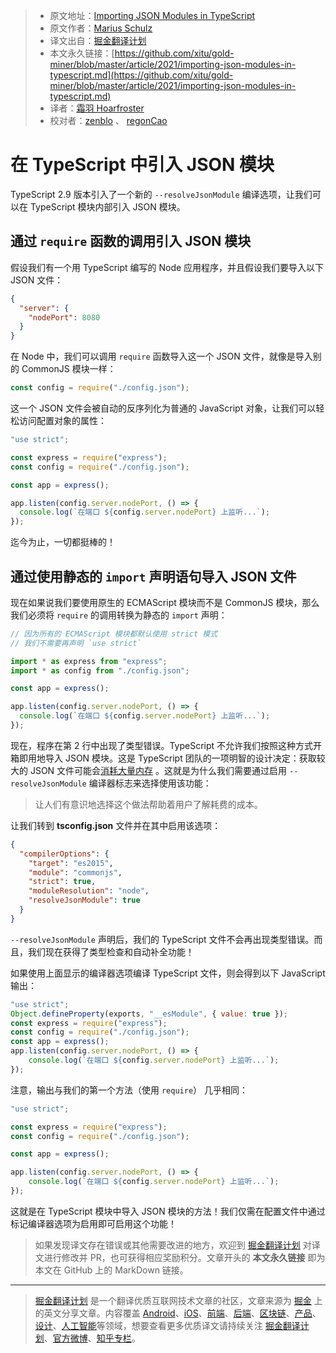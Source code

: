 > * 原文地址：[Importing JSON Modules in TypeScript](https://mariusschulz.com/blog/importing-json-modules-in-typescript)
> * 原文作者：[Marius Schulz](https://mariusschulz.com/)
> * 译文出自：[掘金翻译计划](https://github.com/xitu/gold-miner)
> * 本文永久链接：[https://github.com/xitu/gold-miner/blob/master/article/2021/importing-json-modules-in-typescript.md](https://github.com/xitu/gold-miner/blob/master/article/2021/importing-json-modules-in-typescript.md)
> * 译者：[霜羽 Hoarfroster](https://github.com/PassionPenguin)
> * 校对者：[zenblo](https://github.com/zenblo) 、 [regonCao](https://github.com/regon-cao)

# 在 TypeScript 中引入 JSON 模块

TypeScript 2.9 版本引入了一个新的 `--resolveJsonModule` 编译选项，让我们可以在 TypeScript 模块内部引入 JSON 模块。

## 通过 `require` 函数的调用引入 JSON 模块

假设我们有一个用 TypeScript 编写的 Node 应用程序，并且假设我们要导入以下 JSON 文件：

```json
{
  "server": {
    "nodePort": 8080
  }
}
```

在 Node 中，我们可以调用 `require` 函数导入这一个 JSON 文件，就像是导入别的 CommonJS 模块一样：

```js
const config = require("./config.json");
```

这一个 JSON 文件会被自动的反序列化为普通的 JavaScript 对象，让我们可以轻松访问配置对象的属性：

```js
"use strict";

const express = require("express");
const config = require("./config.json");

const app = express();

app.listen(config.server.nodePort, () => {
  console.log(`在端口 ${config.server.nodePort} 上监听...`);
});
```

迄今为止，一切都挺棒的！

## 通过使用静态的 `import` 声明语句导入 JSON 文件

现在如果说我们要使用原生的 ECMAScript 模块而不是 CommonJS 模块，那么我们必须将 `require` 的调用转换为静态的 `import` 声明：

```js
// 因为所有的 ECMAScript 模块都默认使用 strict 模式
// 我们不需要再声明 `use strict`

import * as express from "express";
import * as config from "./config.json";

const app = express();

app.listen(config.server.nodePort, () => {
  console.log(`在端口 ${config.server.nodePort} 上监听...`);
});
```

现在，程序在第 2 行中出现了类型错误。TypeScript 不允许我们按照这种方式开箱即用地导入 JSON 模块。这是 TypeScript 团队的一项明智的设计决定：获取较大的 JSON
文件可能会[消耗大量内存](https://github.com/Microsoft/TypeScript/pull/22167#issuecomment-385479553)
。这就是为什么我们需要通过启用 `--resolveJsonModule` 编译器标志来选择使用该功能：

> 让人们有意识地选择这个做法帮助着用户了解耗费的成本。

让我们转到 **tsconfig.json** 文件并在其中启用该选项：

```json
{
  "compilerOptions": {
    "target": "es2015",
    "module": "commonjs",
    "strict": true,
    "moduleResolution": "node",
    "resolveJsonModule": true
  }
}
```

`--resolveJsonModule` 声明后，我们的 TypeScript 文件不会再出现类型错误。而且，我们现在获得了类型检查和自动补全功能！

如果使用上面显示的编译器选项编译 TypeScript 文件，则会得到以下 JavaScript 输出：

```js
"use strict";
Object.defineProperty(exports, "__esModule", { value: true });
const express = require("express");
const config = require("./config.json");
const app = express();
app.listen(config.server.nodePort, () => {
    console.log(`在端口 ${config.server.nodePort} 上监听...`);
});
```

注意，输出与我们的第一个方法（使用 `require`） 几乎相同：

```js
"use strict";

const express = require("express");
const config = require("./config.json");

const app = express();

app.listen(config.server.nodePort, () => {
    console.log(`在端口 ${config.server.nodePort} 上监听...`);
});
```

这就是在 TypeScript 模块中导入 JSON 模块的方法！我们仅需在配置文件中通过标记编译器选项为启用即可启用这个功能！

> 如果发现译文存在错误或其他需要改进的地方，欢迎到 [掘金翻译计划](https://github.com/xitu/gold-miner) 对译文进行修改并 PR，也可获得相应奖励积分。文章开头的 **本文永久链接** 即为本文在 GitHub 上的 MarkDown 链接。

---

> [掘金翻译计划](https://github.com/xitu/gold-miner) 是一个翻译优质互联网技术文章的社区，文章来源为 [掘金](https://juejin.im) 上的英文分享文章。内容覆盖 [Android](https://github.com/xitu/gold-miner#android)、[iOS](https://github.com/xitu/gold-miner#ios)、[前端](https://github.com/xitu/gold-miner#前端)、[后端](https://github.com/xitu/gold-miner#后端)、[区块链](https://github.com/xitu/gold-miner#区块链)、[产品](https://github.com/xitu/gold-miner#产品)、[设计](https://github.com/xitu/gold-miner#设计)、[人工智能](https://github.com/xitu/gold-miner#人工智能)等领域，想要查看更多优质译文请持续关注 [掘金翻译计划](https://github.com/xitu/gold-miner)、[官方微博](http://weibo.com/juejinfanyi)、[知乎专栏](https://zhuanlan.zhihu.com/juejinfanyi)。
